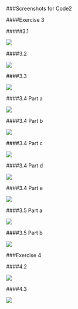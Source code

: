 ###Screenshots for Code2

####Exercise 3

#####3.1

<img src="/imgs/HW2_3.1.png">

####3.2

<img src="/imgs/HW2_3.2.png">

####3.3

<img src="/imgs/HW2_3.3.png">

####3.4 Part a

<img src="/imgs/HW2_3.4.1.png">

####3.4 Part b

<img src="/imgs/HW2_3.4.2.png">

####3.4 Part c

<img src="/imgs/HW2_3.4.3.png">

####3.4 Part d

<img src="/imgs/HW2_3.4.4.png">

####3.4 Part e

<img src="/imgs/HW2_3.4.5.png">

####3.5 Part a

<img src="/imgs/HW2_3.5.1.png">

####3.5 Part b

<img src="/imgs/HW2_3.5.2.png">

###Exercise 4

####4.2

<img src="/imgs/think4_2.png">

####4.3

<img src="/imgs/think4_3.png">
